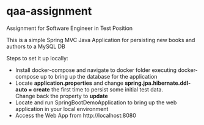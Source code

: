 # qaa-assignment
Assignment for Software Engineer in Test Position

This is a simple Spring MVC Java Application for persisting new books and authors to a MySQL DB

Steps to set it up locally:

* Install docker-compose and navigate to docker folder executing
docker-compose up to bring up the database for the application
* Locate **application.properties** and change **spring.jpa.hibernate.ddl-auto = create** the first time to persist some initial test data.<br>
Change back the property to **update**
* Locate and run SpringBootDemoApplication to bring up the web application in your local environment
* Access the Web App from http://localhost:8080

